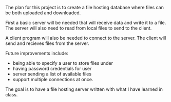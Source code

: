 The plan for this project is to create a file hosting database where files can be both uploaded and downloaded.

First a basic server will be needed that will receive data and write it to a file.
The server will also need to read from local files to send to the client.

A client program will also be needed to connect to the server. The client will send and recieves files from the server.

Future improvements include:
- being able to specify a user to store files under
- having password credentials for user
- server sending a list of available files
- support multiple connections at once.

The goal is to have a file hosting server written with what I have learned in class.